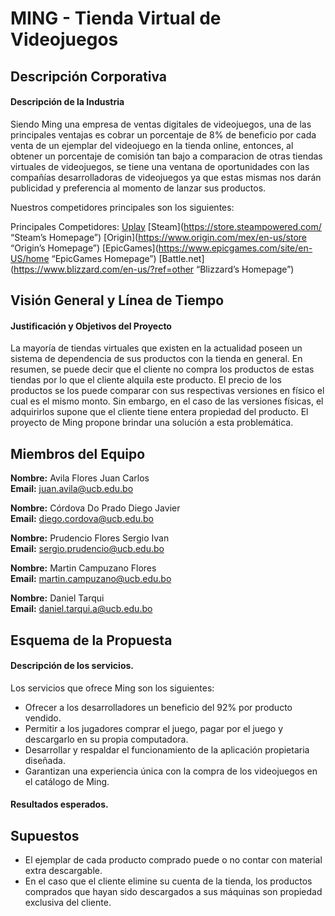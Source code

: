 # MING - Tienda Virtual de Videojuegos
## Descripción Corporativa 
#### Descripción de la Industria

Siendo Ming una empresa de ventas digitales de videojuegos, una de las principales ventajas es cobrar un porcentaje de 8% de beneficio por cada venta de un ejemplar del videojuego en la tienda online, entonces, al obtener un porcentaje de comisión tan bajo a comparacion de otras tiendas virtuales de videojuegos, se tiene una ventana de oportunidades con las compañías desarrolladoras de videojuegos ya que estas mismas nos darán publicidad  y preferencia al momento de lanzar sus productos. 

Nuestros competidores principales son los siguientes:

Principales Competidores:
[Uplay](https://uplay.ubisoft.com/ "Uplay's Homepage")
[Steam](https://store.steampowered.com/ “Steam’s Homepage”)
[Origin](https://www.origin.com/mex/en-us/store “Origin’s Homepage”)
[EpicGames](https://www.epicgames.com/site/en-US/home “EpicGames Homepage”)
[Battle.net](https://www.blizzard.com/en-us/?ref=other  “Blizzard’s Homepage”)
## Visión General y Línea de Tiempo
#### Justificación y Objetivos del Proyecto

La mayoría de tiendas virtuales que existen en la actualidad poseen un sistema de dependencia de sus productos con la tienda en general. En resumen, se puede decir que el cliente no compra los productos de estas tiendas por lo que el cliente alquila este producto. El precio de los productos se los puede comparar con sus respectivas versiones en físico el cual es el mismo monto. Sin embargo, en el caso de las versiones físicas,  el adquirirlos supone que el cliente tiene entera propiedad del producto. El proyecto de Ming propone brindar una solución a esta problemática.

## Miembros del Equipo
**Nombre:** Avila Flores Juan Carlos  
**Email:** juan.avila@ucb.edu.bo


**Nombre:** Córdova Do Prado Diego Javier  
**Email:** diego.cordova@ucb.edu.bo


**Nombre:** Prudencio Flores Sergio Ivan  
**Email:** sergio.prudencio@ucb.edu.bo


**Nombre:** Martin Campuzano Flores  
**Email:** martin.campuzano@ucb.edu.bo


**Nombre:** Daniel Tarqui  
**Email:** daniel.tarqui.a@ucb.edu.bo


## Esquema de la Propuesta
#### Descripción de los servicios.
Los servicios que ofrece Ming son los siguientes:
  * Ofrecer a los desarrolladores un beneficio del 92% por producto vendido.
  * Permitir a los jugadores comprar el juego, pagar por el juego y descargarlo en su propia computadora. 
  * Desarrollar y respaldar el funcionamiento de la aplicación propietaria diseñada.
  * Garantizan una experiencia única con la compra de los videojuegos en el catálogo de Ming.

#### Resultados esperados.
## Supuestos
  - El ejemplar de cada producto comprado puede o no contar con material extra descargable.
  - En el caso que el cliente elimine su cuenta de la tienda, los productos comprados que     hayan sido descargados a sus máquinas son propiedad exclusiva del cliente.

